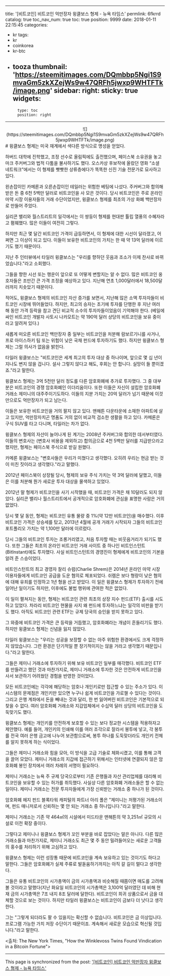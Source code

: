 
---
title: '[비트코인]  비트코인 억만장자 윙클보스 형제 - 뉴욕 타임스'
permlink: 6fkrrd
catalog: true
toc_nav_num: true
toc: true
position: 9999
date: 2018-01-11 22:15:45
categories:
- kr
tags:
- kr
- coinkorea
- kr-btc
- tooza
thumbnail: 'https://steemitimages.com/DQmbbp5Ngi1S9mvaGm5zkXZejWs9w47QRFh5jwxp9WHTFTk/image.png'
sidebar:
    right:
        sticky: true
widgets:
    -
        type: toc
        position: right
---


<center>
![](https://steemitimages.com/DQmbbp5Ngi1S9mvaGm5zkXZejWs9w47QRFh5jwxp9WHTFTk/image.png)
</center>
#
윙클보스 형제는 미국 재계에서 색다른 방식으로 명성을 얻었다. 

하버드 대학에 진학했고, 조정 선수로 올림픽에도 출전했으며, 페이스북 소유권을 놓고 마크 주커버그와 법적 다툼을 불사하기도 했다.  오스카상 후보작에 올랐던 영화 “소셜 네트워크”에서는 이 형제를  빳빳한 상류층에다가 똑똑한 신진 기술 전문가로 묘사하고 있다. 

왼손잡이인 카메론과 오른손잡이인 테일러는 위험한 베팅에 나섰다.  주커버그와 합의해 받은 돈 중 6천 5백만 달러로 비트코인을 사 모은 것이다.  당시 비트코인은 주로 온라인 마약 시장 이용자들의 거래 수단이었지만, 윙클보스 형제를 최초의 가상 화폐 백만장자로 만들어 주었다.

실리콘 밸리와 월스트리트의 일각에서는 이 쌍둥이 형제를 현대판 튤립 열풍의 수혜자라고 폄훼했다.  많은 이들이 여전히 그렇다. 

하지만 최근 몇 달간 비트코인 가격이 급등하면서, 이 형제에 대한 시선이 달라졌고, 어쩌면 그 이상이 되고 있다.  이들이 보유한 비트코인의 가치는 한 때 약 13억 달러에 이르기도 했기 때문이다.

지난 주 인터뷰에서 타일러 윙클보스는 "우리를 향하던 웃음과 조소가 이제 찬사로 바뀌었습니다."라고 소회했다. 

그들을 향한 시선 또는 행운이 앞으로 또 어떻게 변할지는 알 수 없다.  많은 비트코인 옹호자들은 조만간 큰 가격 조정을 예상하고 있다.  지난해 연초 1,000달러에서 18,500달러까지 치솟았기 때문이다. 

적어도, 윙클보스 형제의 비트코인 자산 증가를 보면서, 지난해 많은 소액 투자자들이 비트코인 시장에 뛰어들었다.  하지만, 최고의 승자는 초기에 투자를 단행한 후 지난 여러 해 동안 가격 등락을 참고 견딘 비교적 소수의 투자자들이었음이 기억해야 한다. (베일에 싸인 비트코인 개발자 사토시 나카모트는 약 190억 달러 상당의 비트코인을 보유 중이라고 알려져 있다.)

새롭게 떠오른 비트코인 백만장자 중 일부는 비트코인을 처분해 람보르기니를 사거나, 프로 아이스하키 팀 또는 위험이 낮은 국채 펀드에 투자하기도 했다.  하지만 윙클보스 형제는 그럴 의사가 없음을 밝힌다. 

타일러 윙클보스는 "비트코인은 세계 최고의 투자 대상 중 하나이며, 앞으로 몇 십 년이 지나도 변지 않을 겁니다.  설사 그렇지 않다고 해도, 후회는 안 합니다. 실망이 들 뿐이겠죠."라고 말한다. 

윙클보스 형제는 3억 5천만 달러 정도를 다른 암호화폐에 추가로 투자했다.  그 중 대부분은 비트코인의 경쟁 암호화폐인 이더리움이다.  또한 이들은 자신이 설립한 암호화폐 거래소 제미니의 대주주이기도하다.  이들의 지분 가치는 20억 달러가 넘기 때문에 이것만으로도 억만장자가 되고 남는다. 

이들은 보유한 비트코인을 거의 팔지 않고 있다.  맨해튼 다운타운에 소재한 아파트에 살고 있지만, 억만장자치곤 명품도 거의 없이 비교적 검소한 생활을 하고 있다.  카메론은 구식  SUV를 타고 다니며, 타일러는 차가 없다.

윙클보스 형제의 자산이 늘어나게 된 계기는 2008년 주커버그와 합의한 데서부터였다.  이들의 변호사는 (변호사 비용을 제외하고) 합의금으로 4천 5백만 달러를 지급받으라고 했지만, 형제는 페이스북 주식으로 받길 원했다.

카메론 윙클보스는 "변호사들은 우리가 미쳤다고 생각했다.  오히려 우리는 현금 받는 것이 미친 짓이라고 생각했다."라고 말했다. 

2012년 페이스북이 상장될 당시, 형제의 보유 주식 가치는 약 3억 달러에 달했고, 이들은 이를 처분해 뭔가 새로운 투자 대상을 물색하고 있었다. 

2012년 말 형제가 비트코인을 사기 시작했을 때, 비트코인 가격은 채 10달러도 되지 않았다.  실리콘 밸리나 월스트리트에서 공개적으로 암호화폐에 관심을 표명한 사람은 거의 없었다.

당시 몇 달 동안, 형제는 비트코인 유통 물량 중 1%(약 12​​만 비트코인)을 매수했다.  이후 비트코인 가격은 상승세를 탔고, 2013년 4월에 공개 거래가 시작되자 그들의 비트코인 포트폴리오 가치는 약 1,100만 달러에 이르렀다. 

당시 그들의 비트코인 투자는 조롱거리였고, 처음 투자할 때는 비웃음거리가 되기도 했다.   또한 그들은 최초의 온라인 비트코인 거래 사이트 중 하나인 비트인스턴트(BitInstant)에도 투자했다.  사실 비트인스턴트의 경영진이 형제에게 비트코인의 기본을 알려 준 스승이었다.  

비트인스턴트의 최고 경영자 찰리 슈럼(Charlie Shrem)은 2014년 온라인 마약 시장 이용자들에게 비트코인 공급을 도운 혐의로 체포되었다.  쉬렘은 보다 형량이 낮은 혐의에 대해 유죄를 인정하고 1년 형을 선고 받았다.  이 일은 윙클보스 형제가 투자하기 전에 일어난 일이기도 하지만, 이후에도 불법 행위에 관여한 적은 없었다. 

이 일이 펼쳐지는 동안, 형제는 비트코인 관련 최초의 상장 지수 펀드(ETF) 출시를 시도하고 있었다.  차라리 비트코인 현물을 사지 왜 펀드에 투자하느냐는 일각의 비판을 받기도 했다.  아직도 비트코인 관련 ETF는 규제 당국의 승인을 받지 못하고 있다. 

그 와중에 비트코인 가격은 큰 등락을 거듭했고, 암호화폐라는 개념이 흔들리기도 했다.  하지만 윙클보스 형제는 신념을 잃지 않았다. 

타일러 윙클보스는 "우리는 성공을 보장할 수 없는 아주 위험한 환경에서도 크게 걱정하지 않았습니다. 그런 환경은 단기적일 뿐 장기적이지는 않을 거라고 생각했기 때문입니다."라고 말한다.

그들은 제미니 거래소에 투자하기 위해 보유 비트코인 일부를 매각했다.  비트코인 ETF를 만들려고 했던 것과 마찬가지로, 제미니 거래소에 투자한 것은 안전하게 비트코인을 사서 보관하기 어려웠던 경험을 반영한 것이었다. 

모든 비트코인에는 각각에 해당하는 암호나 개인키로만 접근할 수 있는 주소가 있다.  이 시스템의 문제점은 개인키만 있으면 누구나 쉽게 비트코인을 가로챌 수 있다는 것이다.  그리고 은행 계좌에서 돈을 빼내는 것과 달리, 한 번 잃어버린 비트코인은 기본적으로 되찾을 수 없다.  여러 암호화폐 거래소와 지갑업체에서 수십억 달러 상당의 비트코인을 도둑맞기도 했다. 

윙클보스 형제는 개인키를 안전하게 보호할 수 있는 보다 정교한 시스템을 적용하자고 제안했다.  예를 들어, 개인키의 인쇄해 이를 여러 조각으로 잘라서 봉투에 넣고, 각 봉투를 전국 여러 은행 금고에 나누어 보관함으로써, 봉투 하나를 도둑맞더라도 개인키 전체를 알지 못하게 하는 식이었다. 

그들은 제미니 거래소와 힘을 모아, 이 방식을 고급 기술로 체화시켰고, 이를 통해 고객을 끌어 모았다.  제미니 거래소의 지갑에 접근하기 위해서는 인터넷에 연결되지 않은 암호화폐  봉인 장치에서 여러 차례의 서명이 필요하다.

제미니 거래소는 뉴욕 주 규제 당국으로부터 기존 은행들과 자산 관리업체를 대리해 비트코인을 보유할 수 있는 허가를 취득했다. 사실상 다른 암호화폐 거래소들은 할 수 없는 일이다. 제미니 거래소는 전문 투자자들에게 가장 신뢰받는 거래소 중 하나가 된 것이다.

암호화폐 헤지 펀드 블록타워 캐피털의 파트너 아리 폴은 "제미니는 저평가된 거래소이며, 펀드 매니저로서 신뢰하는 몇 안 되는 거래소 중 하나입니다."라고 말한다. 

제미니 거래소는 기존 약 464㎡의 시설에서 미드타운 맨해튼의 약 3,251㎡ 규모의 시설로 이전 확장 중이다. 

그렇다고 제미니나 윙클보스 형제가 꼬인 부분을 바로 잡았다는 말은 아니다.  다른 많은 거래소들과 마찬가지로, 제미니 거래소도 최근 몇 주 동안 밀려들어오는 새로운 고객들의 홍수를 처리하기 위해 고심하고 있다.

윙클보스 형제는 이런 성장통 때문에 비트코인을 계속 보유하고 있는 것이기도 하다고 말한다.  그들은 암호화폐가 실제 주류로 발돋움하기까지는 아직 갈 길이 멀다고 생각한다. 
 
그들은 유통 비트코인의 시가총액이 금의 시가총액과 비슷해질 때쯤이면 매도를 고려해 볼 것이라고 말했다(지난 화요일 비트코인의 시가총액은 3,100억 달러였던 데 비해 현재 금의 시가총액은 7조 내지 8조 달러에 달한다).  비트코인이 희귀 상품으로서 금을 대체할 것으로 보는 것이다.  하지만  타일러 윙클보스는 비트코인이 금보다 더 낫다고 생각한다. 

그는 "그렇게 되더라도 팔 수 있을지는 확신할 수 없습니다.  비트코인은 금 이상입니다.  프로그램 가능한 가치 저장 수단이기 때문이죠.  계속해서 새로운 모습으로 혁신될 것입니다."라고 말한다. 

<출처: The New York Times, "How the Winklevoss Twins Found Vindication in a Bitcoin Fortune">

- - -

This page is synchronized from the post: ['[비트코인]  비트코인 억만장자 윙클보스 형제 - 뉴욕 타임스'](https://steemit.com/@pius.pius/6fkrrd)
